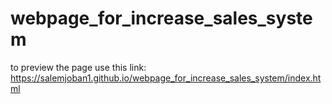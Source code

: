 # webpage_for_increase_sales_system
to preview the page use this link: https://salemjoban1.github.io/webpage_for_increase_sales_system/index.html
